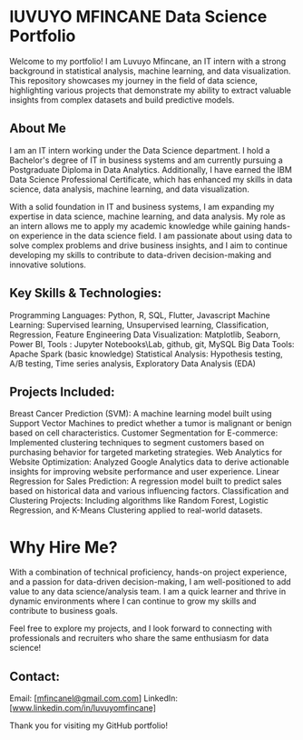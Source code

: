 # lUVUYO MFINCANE Data Science Portfolio

Welcome to my portfolio! I am Luvuyo Mfincane, an IT intern with a strong background in statistical analysis, machine learning, and data visualization. This repository showcases my journey in the field of data science, highlighting various projects that demonstrate my ability to extract valuable insights from complex datasets and build predictive models.

## About Me
I am an IT intern working under the Data Science department. I hold a Bachelor's degree of IT in business systems and am currently pursuing a Postgraduate Diploma in Data Analytics. Additionally, I have earned the IBM Data Science Professional Certificate, which has enhanced my skills in data science, data analysis, machine learning, and data visualization.

With a solid foundation in IT and business systems, I am expanding my expertise in data science, machine learning, and data analysis. My role as an intern allows me to apply my academic knowledge while gaining hands-on experience in the data science field. I am passionate about using data to solve complex problems and drive business insights, and I aim to continue developing my skills to contribute to data-driven decision-making and innovative solutions.


## Key Skills & Technologies:

Programming Languages: Python, R, SQL, Flutter, Javascript
Machine Learning: Supervised learning, Unsupervised learning, Classification, Regression, Feature Engineering
Data Visualization: Matplotlib, Seaborn, Power BI, 
Tools : Jupyter Notebooks\Lab, github, git, MySQL
Big Data Tools: Apache Spark (basic knowledge)
Statistical Analysis: Hypothesis testing, A/B testing, Time series analysis, Exploratory Data Analysis (EDA)

## Projects Included:

Breast Cancer Prediction (SVM): A machine learning model built using Support Vector Machines to predict whether a tumor is malignant or benign based on cell characteristics.
Customer Segmentation for E-commerce: Implemented clustering techniques to segment customers based on purchasing behavior for targeted marketing strategies.
Web Analytics for Website Optimization: Analyzed Google Analytics data to derive actionable insights for improving website performance and user experience.
Linear Regression for Sales Prediction: A regression model built to predict sales based on historical data and various influencing factors.
Classification and Clustering Projects: Including algorithms like Random Forest, Logistic Regression, and K-Means Clustering applied to real-world datasets.

# Why Hire Me?

With a combination of technical proficiency, hands-on project experience, and a passion for data-driven decision-making, I am well-positioned to add value to any data science/analysis team. I am a quick learner and thrive in dynamic environments where I can continue to grow my skills and contribute to business goals.

Feel free to explore my projects, and I look forward to connecting with professionals and recruiters who share the same enthusiasm for data science!

## Contact:

Email: [mfincanel@gmail.com.com]
LinkedIn: [www.linkedin.com/in/luvuyomfincane]

Thank you for visiting my GitHub portfolio!

